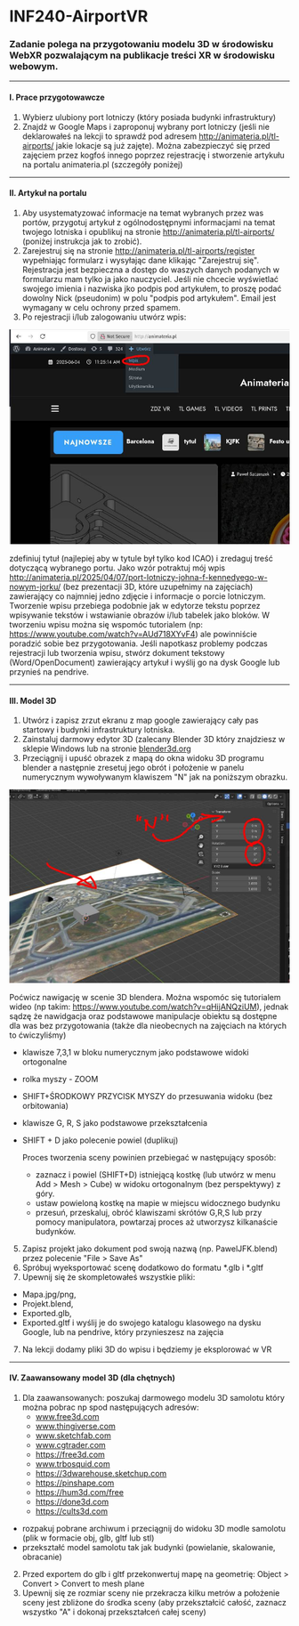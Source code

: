 # INF240-AirportVR

### Zadanie polega na przygotowaniu modelu 3D w środowisku WebXR pozwalającym na publikacje treści XR w środowisku webowym.

---

#### I. Prace przygotowawcze

1. Wybierz ulubiony port lotniczy (który posiada budynki infrastruktury)
2. Znajdź w Google Maps i zaproponuj wybrany port lotniczy (jeśli nie deklarowałeś na lekcji to sprawdź pod adresem http://animateria.pl/tl-airports/ jakie lokacje są już zajęte). Można zabezpieczyć się przed zajęciem przez kogfoś innego poprzez rejestrację i stworzenie artykułu na portalu animateria.pl (szczegóły poniżej)

---

#### II. Artykuł na portalu
1. Aby usystematyzować informacje na temat wybranych przez was portów, przygotuj artykuł z ogólnodostępnymi informacjami na temat twojego lotniska i opublikuj na stronie http://animateria.pl/tl-airports/ (poniżej instrukcja jak to zrobić).
2. Zarejestruj się na stronie http://animateria.pl/tl-airports/register wypełniając formularz i wysyłając dane klikając "Zarejestruj się". Rejestracja jest bezpieczna a dostęp do waszych danych podanych w formularzu mam tylko ja jako nauczyciel. Jeśli nie chcecie wyświetlać swojego imienia i nazwiska jko podpis pod artykułem, to proszę podać dowolny Nick (pseudonim) w polu "podpis pod artykułem". Email jest wymagany w celu ochrony przed spamem.
3. Po rejestracji i/lub zalogowaniu utwórz wpis:

![Utworz wpis](UtworzWpis.jpg)

zdefiniuj tytuł (najlepiej aby w tytule był tylko kod ICAO) i zredaguj treść dotyczącą wybranego portu. Jako wzór potraktuj mój wpis http://animateria.pl/2025/04/07/port-lotniczy-johna-f-kennedyego-w-nowym-jorku/ (bez prezentacji 3D, które uzupełnimy na zajęciach) zawierający co najmniej jedno zdjęcie i informacje o porcie lotniczym. Tworzenie wpisu przebiega podobnie jak w edytorze tekstu poprzez wpisywanie tekstów i wstawianie obrazów i/lub tabelek jako bloków. W tworzeniu wpisu można się wspomóc tutorialem (np: https://www.youtube.com/watch?v=AUd718XYvF4) ale powinniście poradzić sobie bez przygotowania. Jeśli napotkasz problemy podczas rejestracji lub tworzenia wpisu, stwórz dokument tekstowy (Word/OpenDocument) zawierający artykuł i wyślij go na dysk Google lub przynieś na pendrive.

---

#### III. Model 3D
1.  Utwórz i zapisz zrzut ekranu z map google zawierający cały pas startowy i budynki infrastruktury lotniska.
2.  Zainstaluj darmowy edytor 3D (zalecany Blender 3D który znajdziesz w sklepie Windows lub na stronie [blender3d.org](https://www.blender.org/download/)
3.  Przeciągnij i upuść obrazek z mapą do okna widoku 3D programu blender a następnie zresetuj jego obrót i położenie w panelu numerycznym wywoływanym klawiszem "N" jak na poniższym obrazku.

![Reset](Reset.jpg)

Poćwicz nawigację w scenie 3D blendera. Można wspomóc się tutorialem wideo (np takim: https://www.youtube.com/watch?v=qHijANQziUM), jednak sądzę że nawidgacja oraz podstawowe manipulacje obiektu są dostępne dla was bez przygotowania (także dla nieobecnych na zajęciach na których to ćwiczyliśmy)
- klawisze 7,3,1 w bloku numerycznym jako podstawowe widoki ortogonalne
- rolka myszy - ZOOM
- SHIFT+ŚRODKOWY PRZYCISK MYSZY do przesuwania widoku (bez orbitowania)
- klawisze G, R, S jako podstawowe przekształcenia
- SHIFT + D jako polecenie powiel (duplikuj)

  Proces tworzenia sceny powinien przebiegać w następujący sposób:
  - zaznacz i powiel (SHIFT+D) istniejącą kostkę (lub utwórz w menu Add > Mesh > Cube) w widoku ortogonalnym (bez perspektywy) z góry.
  - ustaw powieloną kostkę na mapie w miejscu widocznego budynku
  - przesuń, przeskaluj, obróć klawiszami skrótów G,R,S lub przy pomocy manipulatora, powtarzaj proces aż utworzysz kilkanaście budynków.
5. Zapisz projekt jako dokument pod swoją nazwą (np. PawelJFK.blend) przez polecenie "File > Save As"
6. Spróbuj wyeksportować scenę dodatkowo do formatu *.glb i *.gltf
6. Upewnij się że skompletowałeś wszystkie pliki:
  - Mapa.jpg/png,
  - Projekt.blend,
  - Exported.glb,
  - Exported.gltf
  i wyślij je do swojego katalogu klasowego na dysku Google, lub na pendrive, który przynieszesz na zajęcia
7. Na lekcji dodamy pliki 3D do wpisu i będziemy je eksplorować w VR

---

#### IV. Zaawansowany model 3D (dla chętnych)
1. Dla zaawansowanych: poszukaj darmowego modelu 3D samolotu który można pobrac np spod następujących adresów:
    - www.free3d.com
    - www.thingiverse.com
    - www.sketchfab.com
    - www.cgtrader.com
    - https://free3d.com
    - www.trbosquid.com
    - https://3dwarehouse.sketchup.com
    - https://pinshape.com
    - https://hum3d.com/free
    - https://done3d.com
    - https://cults3d.com
  - rozpakuj pobrane archiwum i przeciągnij do widoku 3D modle samolotu (plik w formacie obj, glb, gltf lub stl)
  - przekształć model samolotu tak jak budynki (powielanie, skalowanie, obracanie)
2. Przed exportem do glb i gltf przekonwertuj mapę na geometrię: Object > Convert > Convert to mesh plane
3. Upewnij się ze rozmiar sceny nie przekracza kilku metrów a położenie sceny jest zbliżone do środka sceny (aby przekształcić całość, zaznacz wszystko "A" i dokonaj przekształceń całej sceny)
